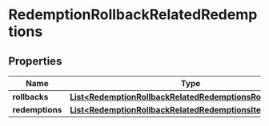 

# RedemptionRollbackRelatedRedemptions


## Properties

| Name | Type | Description |
|------------ | ------------- | ------------- |
|**rollbacks** | [**List&lt;RedemptionRollbackRelatedRedemptionsRollbacksItem&gt;**](RedemptionRollbackRelatedRedemptionsRollbacksItem.md) |  |
|**redemptions** | [**List&lt;RedemptionRollbackRelatedRedemptionsItem&gt;**](RedemptionRollbackRelatedRedemptionsItem.md) |  |



